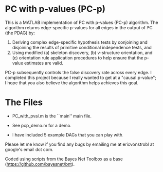 # PC with p-values (PC-p)

This is a MATLAB implementation of PC with p-values (PC-p) algorithm. The algorithm returns edge-specific p-values for all edges in the output of PC (the PDAG) by:

1. Deriving complex edge-specific hypothesis tests by conjoining and disjoining the results of primitive conditional independence tests, and
2. Using modified (a) skeleton discovery, (b) v-structure orientation, and (c) orientation rule application procedures to help ensure that the p-value estimates are valid.

PC-p subsequently controls the false discovery rate across every edge. I completed this project because I really wanted to get at a "causal p-value"; I hope that you also believe the algorithm helps achieves this goal.

# The Files

- PC_with_pval.m is the ``main'' main file.

- See pcp_demo.m for a demo.

- I have included 5 example DAGs that you can play with.

Please let me know if you find any bugs by emailing me at ericvonstrobl at google's email dot com.

Coded using scripts from the Bayes Net Toolbox as a base (https://github.com/bayesnet/bnt).
